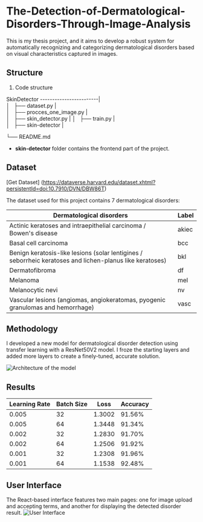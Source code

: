 # The-Detection-of-Dermatological-Disorders-Through-Image-Analysis

This is my thesis project, and it aims to develop a robust system for automatically recognizing and categorizing dermatological disorders based on visual characteristics captured in images.

**Structure**
-

1. Code structure

SkinDetector
------------------------|     
 │   ├── dataset.py      |           
 │   ├── procces_one_image.py    |            
 │   ├── skin_detector.py |
 │   ├── train.py          |       
 │   ├── skin-detector          |      
 
 └── README.md     

 * **skin-detector** folder contains the frontend part of the project.


**Dataset**
-

[Get Dataset] (https://dataverse.harvard.edu/dataset.xhtml?persistentId=doi:10.7910/DVN/DBW86T)

The dataset used for this project contains 7 dermatological disorders:


Dermatological disorders | Label | 
------------ | ------------- | 
Actinic keratoses and intraepithelial carcinoma / Bowen's disease | akiec | 
Basal cell carcinoma | bcc |
Benign keratosis-like lesions (solar lentigines / seborrheic keratoses and lichen-planus like keratoses) | bkl | 
Dermatofibroma | df | 
Melanoma | mel | 
Melanocytic nevi | nv | 
Vascular lesions (angiomas, angiokeratomas, pyogenic granulomas and hemorrhage)  | vasc | 

**Methodology**
-

 I developed a new model for dermatological disorder detection using transfer learning with a ResNet50V2 model. I froze the starting layers and added more layers to create a finely-tuned, accurate solution.


 ![Architecture of the model](https://github.com/marinvanessa/The-Detection-of-Dermatological-Disorders-Through-Image-Analysis/assets/127364101/873c8caf-679b-4a17-8321-e9e37b52342b)

**Results**
-

Learning Rate | Batch Size | Loss| Accuracy
------------ | ------------- | ------------- | ------------- | 
0.005 | 32 | 1.3002 | 91.56%
0.005| 64 | 1.3448 | 91.34%
0.002 | 32 | 1.2830 | 91.70%
0.002 | 64 | 1.2506 | 91.92%
0.001 | 32 | 1.2308 | 91.96%
0.001 | 64 | 1.1538 | 92.48%


**User Interface**
-

The React-based interface features two main pages: one for image upload and accepting terms, and another for displaying the detected disorder result.
![User Interface](https://github.com/marinvanessa/The-Detection-of-Dermatological-Disorders-Through-Image-Analysis/assets/127364101/53614dd1-8c87-4e35-a3eb-b1c2b3834628)










